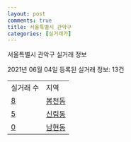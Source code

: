 ```yaml
---
layout: post
comments: true
title: 서울특별시 관악구
categories: [실거래가]
---
```


서울특별시 관악구 실거래 정보

2021년 06월 04일 등록된 실거래 정보: 13건


<table>
  <tr>
    <td>실거래 수</td>
    <td>지역</td>
  </tr>

  
  <tr>
    <td><a href="1162010100.html">8</a></td>
    <td><a href="1162010100.html">봉천동</a></td>
  </tr>
    

  <tr>
    <td><a href="1162010200.html">5</a></td>
    <td><a href="1162010200.html">신림동</a></td>
  </tr>
    

  <tr>
    <td><a href="1162010300.html">0</a></td>
    <td><a href="1162010300.html">남현동</a></td>
  </tr>
    


</table>
    